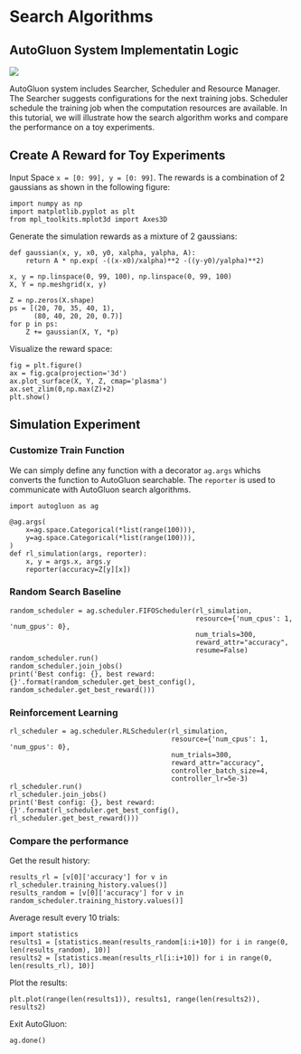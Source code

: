 # Search Algorithms

## AutoGluon System Implementatin Logic

![](https://raw.githubusercontent.com/zhanghang1989/AutoGluonWebdata/master/doc/api/autogluon_system.png)

AutoGluon system includes Searcher, Scheduler and Resource Manager.
The Searcher suggests configurations for the next training jobs.
Scheduler schedule the training job when the computation resources are
available.
In this tutorial, we will illustrate how the search algorithm works and
compare the performance on a toy experiments.

## Create A Reward for Toy Experiments

Input Space `x = [0: 99], y = [0: 99]`.
The rewards is a combination of 2 gaussians as shown in the following figure:

```{.python .input}
import numpy as np
import matplotlib.pyplot as plt
from mpl_toolkits.mplot3d import Axes3D
```

Generate the simulation rewards as a mixture of 2 gaussians:

```{.python .input}
def gaussian(x, y, x0, y0, xalpha, yalpha, A): 
    return A * np.exp( -((x-x0)/xalpha)**2 -((y-y0)/yalpha)**2) 

x, y = np.linspace(0, 99, 100), np.linspace(0, 99, 100) 
X, Y = np.meshgrid(x, y)

Z = np.zeros(X.shape) 
ps = [(20, 70, 35, 40, 1),
      (80, 40, 20, 20, 0.7)]
for p in ps:
    Z += gaussian(X, Y, *p)
```

Visualize the reward space:

```{.python .input}
fig = plt.figure()
ax = fig.gca(projection='3d') 
ax.plot_surface(X, Y, Z, cmap='plasma') 
ax.set_zlim(0,np.max(Z)+2)
plt.show()
```

## Simulation Experiment

### Customize Train Function

We can simply define any function with a decorator `ag.args` whichs converts the function to
AutoGluon searchable. The `reporter` is used to communicate with AutoGluon search algorithms.

```{.python .input}
import autogluon as ag

@ag.args(
    x=ag.space.Categorical(*list(range(100))),
    y=ag.space.Categorical(*list(range(100))),
)
def rl_simulation(args, reporter):
    x, y = args.x, args.y
    reporter(accuracy=Z[y][x])
```

### Random Search Baseline

```{.python .input}
random_scheduler = ag.scheduler.FIFOScheduler(rl_simulation,
                                              resource={'num_cpus': 1, 'num_gpus': 0},
                                              num_trials=300,
                                              reward_attr="accuracy",
                                              resume=False)
random_scheduler.run()
random_scheduler.join_jobs()
print('Best config: {}, best reward: {}'.format(random_scheduler.get_best_config(), random_scheduler.get_best_reward()))
```

### Reinforcement Learning

```{.python .input}
rl_scheduler = ag.scheduler.RLScheduler(rl_simulation,
                                        resource={'num_cpus': 1, 'num_gpus': 0},
                                        num_trials=300,
                                        reward_attr="accuracy",
                                        controller_batch_size=4,
                                        controller_lr=5e-3)
rl_scheduler.run()
rl_scheduler.join_jobs()
print('Best config: {}, best reward: {}'.format(rl_scheduler.get_best_config(), rl_scheduler.get_best_reward()))
```

### Compare the performance

Get the result history:

```{.python .input}
results_rl = [v[0]['accuracy'] for v in rl_scheduler.training_history.values()]
results_random = [v[0]['accuracy'] for v in random_scheduler.training_history.values()]
```

Average result every 10 trials:

```{.python .input}
import statistics
results1 = [statistics.mean(results_random[i:i+10]) for i in range(0, len(results_random), 10)]
results2 = [statistics.mean(results_rl[i:i+10]) for i in range(0, len(results_rl), 10)]
```

Plot the results:

```{.python .input}
plt.plot(range(len(results1)), results1, range(len(results2)), results2)
```

Exit AutoGluon:

```{.python .input}
ag.done()
```
